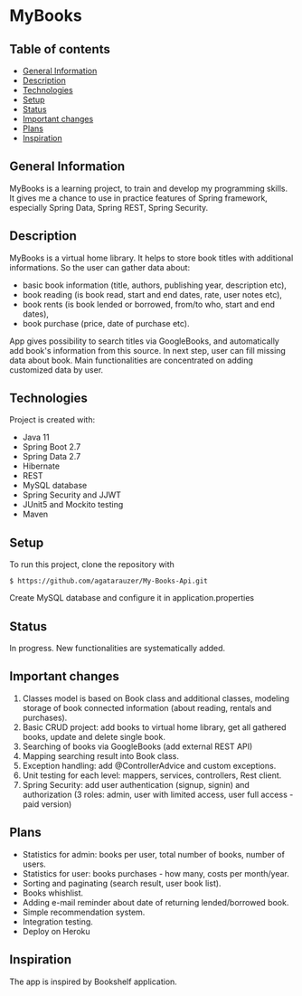 # MyBooks


## Table of contents
* [General Information](#general-information)
* [Description](#description)
* [Technologies](#technologies)
* [Setup](#setup)
* [Status](#status)
* [Important changes](#important-changes)
* [Plans](#plans)
* [Inspiration](#inspiration)


## General Information
MyBooks is a learning project, to train and develop my programming skills.
It gives me a chance to use in practice features of Spring framework, especially Spring Data, Spring REST, Spring Security.

## Description
MyBooks is a virtual home library. It helps to store book titles with additional informations. 
So the user can gather data about:
- basic book information (title, authors, publishing year, description etc),
- book reading (is book read, start and end dates, rate, user notes etc),
- book rents (is book lended or borrowed, from/to who, start and end dates),
- book purchase (price, date of purchase etc).

App gives possibility to search titles via GoogleBooks, and automatically add book's information from this source. 
In next step, user can fill missing data about book. Main functionalities are concentrated on adding customized data by user.

## Technologies
Project is created with:
- Java 11
- Spring Boot 2.7
- Spring Data 2.7 
- Hibernate
- REST
- MySQL database
- Spring Security and JJWT
- JUnit5 and Mockito testing
- Maven


## Setup
To run this project, clone the repository with
```
$ https://github.com/agatarauzer/My-Books-Api.git
```
Create MySQL database and configure it in application.properties

## Status
In progress. New functionalities are systematically added.

## Important changes
1. Classes model is based on Book class and additional classes, modeling storage of book connected information 
(about reading, rentals and purchases).
2. Basic CRUD project: add books to virtual home library, get all gathered books, update and delete single book.
3. Searching of books via GoogleBooks (add external REST API)
4. Mapping searching result into Book class.
5. Exception handling: add @ControllerAdvice and custom exceptions.
6. Unit testing for each level: mappers, services, controllers, Rest client.
7. Spring Security: add user authentication (signup, signin) and authorization (3 roles: admin, user with limited access, user full access - paid version)

## Plans
- Statistics for admin: books per user, total number of books, number of users.
- Statistics for user: books purchases - how many, costs per month/year. 
- Sorting and paginating (search result, user book list).
- Books whishlist.
- Adding e-mail reminder about date of returning lended/borrowed book.
- Simple recommendation system.
- Integration testing.
- Deploy on Heroku

## Inspiration
The app is inspired by Bookshelf application.


